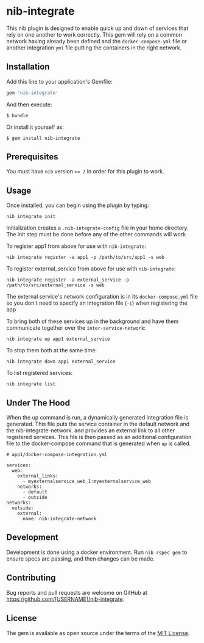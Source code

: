 # nib-integrate

This nib plugin is designed to enable quick up and down of services that rely
on one another to work correctly. This gem will rely on a common network
having already been defined and the `docker-compose.yml` file or another
integration `yml` file putting the containers in the right network.

## Installation

Add this line to your application's Gemfile:

```ruby
gem 'nib-integrate'
```

And then execute:

    $ bundle

Or install it yourself as:

    $ gem install nib-integrate

## Prerequisites

You must have `nib` version `>= 2` in order for this plugin to work.



## Usage

Once installed, you can begin using the plugin by typing:

```
nib integrate init
```

Initialization creates a `.nib-integrate-config` file in your home directory.
The init step must be done before any of the other commands will work.

To register app1 from above for use with `nib-integrate`:

```
nib integrate register -a app1 -p /path/to/src/app1 -s web
```

To register external_service from above for use with `nib-integrate`:

```
nib integrate register -a external_service -p /path/to/src/external_service -s web
```

The external service's network configuration is in its `docker-compose.yml` file
so you don't need to specify an integration file (`-i`) when registering the app

To bring both of these services up in the background and have them communicate
together over the `inter-service-network`:

```
nib integrate up app1 external_service
```

To stop them both at the same time:

```
nib integrate down app1 external_service
```

To list registered services:

```
nib integrate list
```

## Under The Hood

When the up command is run, a dynamically generated integration file is
generated. This file puts the service container in the default network
and the nib-integrate-network. and provides an external link to all other
registered services. This file is then passed as an additional configuration
file to the docker-compose command that is generated when `up` is called.

```
# app1/docker-compose-integration.yml

services:
  web:
    external_links:
      - myexternalservice_web_1:myexternalservice_web
    networks:
      - default
      - outside
networks:
  outside:
    external:
      name: nib-integrate-network
```


## Development

Development is done using a docker environment. Run `nib rspec gem` to ensure
specs are passing, and then changes can be made.

## Contributing

Bug reports and pull requests are welcome on GitHub at https://github.com/[USERNAME]/nib-integrate.

## License

The gem is available as open source under the terms of the [MIT License](https://opensource.org/licenses/MIT).
